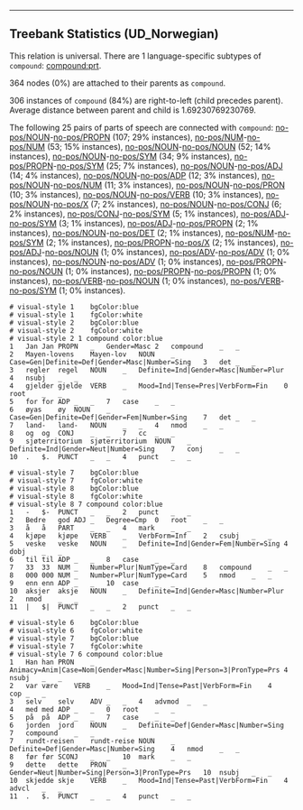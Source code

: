 

--------------------------------------------------------------------------------

## Treebank Statistics (UD_Norwegian)

This relation is universal.
There are 1 language-specific subtypes of `compound`: [compound:prt]().

364 nodes (0%) are attached to their parents as `compound`.

306 instances of `compound` (84%) are right-to-left (child precedes parent).
Average distance between parent and child is 1.69230769230769.

The following 25 pairs of parts of speech are connected with `compound`: [no-pos/NOUN]()-[no-pos/PROPN]() (107; 29% instances), [no-pos/NUM]()-[no-pos/NUM]() (53; 15% instances), [no-pos/NOUN]()-[no-pos/NOUN]() (52; 14% instances), [no-pos/NOUN]()-[no-pos/SYM]() (34; 9% instances), [no-pos/PROPN]()-[no-pos/SYM]() (25; 7% instances), [no-pos/NOUN]()-[no-pos/ADJ]() (14; 4% instances), [no-pos/NOUN]()-[no-pos/ADP]() (12; 3% instances), [no-pos/NOUN]()-[no-pos/NUM]() (11; 3% instances), [no-pos/NOUN]()-[no-pos/PRON]() (10; 3% instances), [no-pos/NOUN]()-[no-pos/VERB]() (10; 3% instances), [no-pos/NOUN]()-[no-pos/X]() (7; 2% instances), [no-pos/NOUN]()-[no-pos/CONJ]() (6; 2% instances), [no-pos/CONJ]()-[no-pos/SYM]() (5; 1% instances), [no-pos/ADJ]()-[no-pos/SYM]() (3; 1% instances), [no-pos/ADJ]()-[no-pos/PROPN]() (2; 1% instances), [no-pos/NOUN]()-[no-pos/DET]() (2; 1% instances), [no-pos/NUM]()-[no-pos/SYM]() (2; 1% instances), [no-pos/PROPN]()-[no-pos/X]() (2; 1% instances), [no-pos/ADJ]()-[no-pos/NOUN]() (1; 0% instances), [no-pos/ADV]()-[no-pos/ADV]() (1; 0% instances), [no-pos/NOUN]()-[no-pos/ADV]() (1; 0% instances), [no-pos/PROPN]()-[no-pos/NOUN]() (1; 0% instances), [no-pos/PROPN]()-[no-pos/PROPN]() (1; 0% instances), [no-pos/VERB]()-[no-pos/NOUN]() (1; 0% instances), [no-pos/VERB]()-[no-pos/SYM]() (1; 0% instances).


~~~ conllu
# visual-style 1	bgColor:blue
# visual-style 1	fgColor:white
# visual-style 2	bgColor:blue
# visual-style 2	fgColor:white
# visual-style 2 1 compound	color:blue
1	Jan	Jan	PROPN	_	Gender=Masc	2	compound	_	_
2	Mayen-lovens	Mayen-lov	NOUN	_	Case=Gen|Definite=Def|Gender=Masc|Number=Sing	3	det	_	_
3	regler	regel	NOUN	_	Definite=Ind|Gender=Masc|Number=Plur	4	nsubj	_	_
4	gjelder	gjelde	VERB	_	Mood=Ind|Tense=Pres|VerbForm=Fin	0	root	_	_
5	for	for	ADP	_	_	7	case	_	_
6	øyas	øy	NOUN	_	Case=Gen|Definite=Def|Gender=Fem|Number=Sing	7	det	_	_
7	land-	land-	NOUN	_	_	4	nmod	_	_
8	og	og	CONJ	_	_	7	cc	_	_
9	sjøterritorium	sjøterritorium	NOUN	_	Definite=Ind|Gender=Neut|Number=Sing	7	conj	_	_
10	.	$.	PUNCT	_	_	4	punct	_	_

~~~


~~~ conllu
# visual-style 7	bgColor:blue
# visual-style 7	fgColor:white
# visual-style 8	bgColor:blue
# visual-style 8	fgColor:white
# visual-style 8 7 compound	color:blue
1	-	$-	PUNCT	_	_	2	punct	_	_
2	Bedre	god	ADJ	_	Degree=Cmp	0	root	_	_
3	å	å	PART	_	_	4	mark	_	_
4	kjøpe	kjøpe	VERB	_	VerbForm=Inf	2	csubj	_	_
5	veske	veske	NOUN	_	Definite=Ind|Gender=Fem|Number=Sing	4	dobj	_	_
6	til	til	ADP	_	_	8	case	_	_
7	33	33	NUM	_	Number=Plur|NumType=Card	8	compound	_	_
8	000	000	NUM	_	Number=Plur|NumType=Card	5	nmod	_	_
9	enn	enn	ADP	_	_	10	case	_	_
10	aksjer	aksje	NOUN	_	Definite=Ind|Gender=Masc|Number=Plur	2	nmod	_	_
11	|	$|	PUNCT	_	_	2	punct	_	_

~~~


~~~ conllu
# visual-style 6	bgColor:blue
# visual-style 6	fgColor:white
# visual-style 7	bgColor:blue
# visual-style 7	fgColor:white
# visual-style 7 6 compound	color:blue
1	Han	han	PRON	_	Animacy=Anim|Case=Nom|Gender=Masc|Number=Sing|Person=3|PronType=Prs	4	nsubj	_	_
2	var	være	VERB	_	Mood=Ind|Tense=Past|VerbForm=Fin	4	cop	_	_
3	selv	selv	ADV	_	_	4	advmod	_	_
4	med	med	ADP	_	_	0	root	_	_
5	på	på	ADP	_	_	7	case	_	_
6	jorden	jord	NOUN	_	Definite=Def|Gender=Masc|Number=Sing	7	compound	_	_
7	rundt-reisen	rundt-reise	NOUN	_	Definite=Def|Gender=Masc|Number=Sing	4	nmod	_	_
8	før	før	SCONJ	_	_	10	mark	_	_
9	dette	dette	PRON	_	Gender=Neut|Number=Sing|Person=3|PronType=Prs	10	nsubj	_	_
10	skjedde	skje	VERB	_	Mood=Ind|Tense=Past|VerbForm=Fin	4	advcl	_	_
11	.	$.	PUNCT	_	_	4	punct	_	_

~~~



